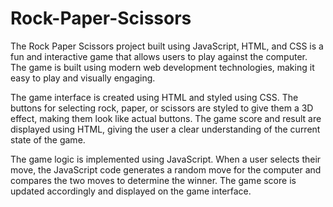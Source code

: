 # Rock-Paper-Scissors

The Rock Paper Scissors project built using JavaScript, HTML, and CSS is a fun and interactive game that allows users to play against the computer. The game is built using modern web development technologies, making it easy to play and visually engaging.

The game interface is created using HTML and styled using CSS. The buttons for selecting rock, paper, or scissors are styled to give them a 3D effect, making them look like actual buttons. The game score and result are displayed using HTML, giving the user a clear understanding of the current state of the game.

The game logic is implemented using JavaScript. When a user selects their move, the JavaScript code generates a random move for the computer and compares the two moves to determine the winner. The game score is updated accordingly and displayed on the game interface.
